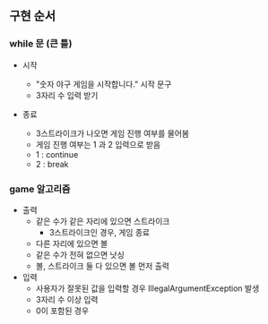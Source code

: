 ## 구현 순서

### while 문 (큰 틀)
+ 시작
   + "숫자 야구 게임을 시작합니다." 시작 문구
   + 3자리 수 입력 받기
     
+ 종료
   + 3스트라이크가 나오면 게임 진행 여부를 물어봄
   + 게임 진행 여부는 1 과 2 입력으로 받음
   + 1 : continue
   + 2 : break

### game 알고리즘
+ 출력
   + 같은 수가 같은 자리에 있으면 스트라이크
      + 3스트라이크인 경우, 게임 종료 
   + 다른 자리에 있으면 볼
   + 같은 수가 전혀 없으면 낫싱
   + 볼, 스트라이크 둘 다 있으면 볼 먼저 출력
+ 입력
   + 사용자가 잘못된 값을 입력할 경우 IllegalArgumentException 발생
   + 3자리 수 이상 입력
   + 0이 포함된 경우
